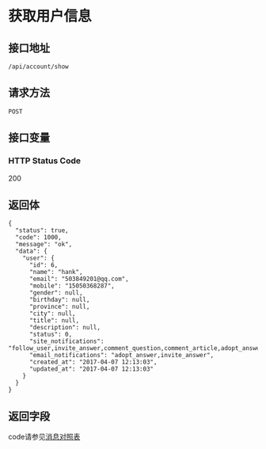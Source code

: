 # 获取用户信息

## 接口地址

`/api/account/show`

## 请求方法

```POST ```

## 接口变量

### HTTP Status Code

200

## 返回体

```json5
{
  "status": true,
  "code": 1000,
  "message": "ok",
  "data": {
    "user": {
      "id": 6,
      "name": "hank",
      "email": "503849201@qq.com",
      "mobile": "15050368287",
      "gender": null,
      "birthday": null,
      "province": null,
      "city": null,
      "title": null,
      "description": null,
      "status": 0,
      "site_notifications": "follow_user,invite_answer,comment_question,comment_article,adopt_answer,comment_answer,reply_comment",
      "email_notifications": "adopt_answer,invite_answer",
      "created_at": "2017-04-07 12:13:03",
      "updated_at": "2017-04-07 12:13:03"
    }
  }
}
```

## 返回字段



code请参见[消息对照表](消息对照表.md)
